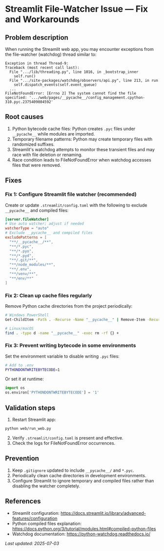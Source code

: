 # Streamlit File-Watcher Issue — Fix and Workarounds

## Problem description

When running the Streamlit web app, you may encounter exceptions from the file-watcher (watchdog) thread similar to:

```
Exception in thread Thread-9:
Traceback (most recent call last):
  File ".../lib/threading.py", line 1016, in _bootstrap_inner
    self.run()
  File ".../site-packages/watchdog/observers/api.py", line 213, in run
    self.dispatch_events(self.event_queue)
  ...
FileNotFoundError: [Errno 2] The system cannot find the file specified: '.../web/pages/__pycache__/config_management.cpython-310.pyc.2375409084592'
```

## Root causes

1. Python bytecode cache files: Python creates `.pyc` files under `__pycache__` while modules are imported.
2. Temporary filename patterns: Python may create temporary files with randomized suffixes.
3. Streamlit's watchdog attempts to monitor these transient files and may race with file deletion or renaming.
4. Race condition leads to FileNotFoundError when watchdog accesses files that were removed.

## Fixes

### Fix 1: Configure Streamlit file watcher (recommended)

Create or update `.streamlit/config.toml` with the following to exclude `__pycache__` and compiled files:

```toml
[server.fileWatcher]
# Use auto watcher; adjust if needed
watcherType = "auto"
# Exclude __pycache__ and compiled files
excludePatterns = [
  "**/__pycache__/**",
  "**/*.pyc",
  "**/*.pyo",
  "**/*.pyd",
  "**/.git/**",
  "**/node_modules/**",
  "**/.env",
  "**/venv/**",
  "**/env/**"
]
```

### Fix 2: Clean up cache files regularly

Remove Python cache directories from the project periodically:

```bash
# Windows PowerShell
Get-ChildItem -Path . -Recurse -Name "__pycache__" | Remove-Item -Recurse -Force

# Linux/macOS
find . -type d -name "__pycache__" -exec rm -rf {} +
```

### Fix 3: Prevent writing bytecode in some environments

Set the environment variable to disable writing `.pyc` files:

```bash
# Add to .env
PYTHONDONTWRITEBYTECODE=1
```

Or set it at runtime:

```python
import os
os.environ['PYTHONDONTWRITEBYTECODE'] = '1'
```

## Validation steps

1. Restart Streamlit app:

```bash
python web/run_web.py
```

2. Verify `.streamlit/config.toml` is present and effective.
3. Check the logs for FileNotFoundError occurrences.

## Prevention

1. Keep `.gitignore` updated to include `__pycache__/` and `*.pyc`.
2. Periodically clean cache directories in development environments.
3. Configure Streamlit to ignore temporary and compiled files rather than disabling the watcher completely.

## References

- Streamlit configuration: https://docs.streamlit.io/library/advanced-features/configuration
- Python compiled files explanation: https://docs.python.org/3/tutorial/modules.html#compiled-python-files
- Watchdog documentation: https://python-watchdog.readthedocs.io/

*Last updated: 2025-07-03*
